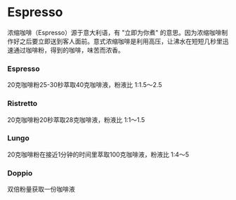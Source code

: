 # Espresso

浓缩咖啡（Espresso）源于意大利语，有 "立即为你煮" 的意思。因为浓缩咖啡制作好之后要立即送到客人面前。意式浓缩咖啡是利用高压，让沸水在短短几秒里迅速通过咖啡粉，得到的咖啡，味苦而浓香。

### Espresso

20克咖啡粉25-30秒萃取40克咖啡液，粉液比 1:1.5～2.5

### Ristretto

20克咖啡粉20秒萃取28克咖啡液，粉液比 1:1～1.5

### Lungo

20克咖啡粉在接近1分钟的时间里萃取100克咖啡液，粉液比 1:4～5

### Doppio

双倍粉量获取一份咖啡液